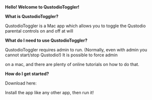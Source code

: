 **Hello! Welcome to QustodioToggler!**


**What is QustodioToggler?**

QustodioToggler is a Mac app which allows you to toggle the Qustodio parental controls on and off at will 


**What do I need to use QustodioToggler?**

QustodioToggler requires admin to run. (Normally, even with admin you cannot start/stop Qustodio!) It is possible to force admin 

on a mac, and there are plenty of online tutorials on how to do that.


**How do I get started?**

Download here:

Install the app like any other app, then run it!
